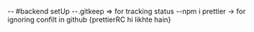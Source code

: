 -- #backend setUp
--.gitkeep => for tracking status
--npm i prettier -> for ignoring confilt in github {prettierRC hi likhte hain}